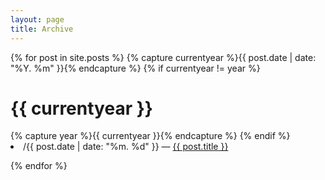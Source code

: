 ```yaml
---
layout: page
title: Archive
---
```


{% for post in site.posts %}
{% capture currentyear %}{{ post.date | date: "%Y. %m" }}{% endcapture %}
{% if currentyear != year %}

  <h1>{{ currentyear }}</h1>
    {% capture year %}{{ currentyear }}{% endcapture %}
  {% endif %}

  <li>/{{ post.date | date: "%m. %d" }} — <a href="/{{ post.url }}">{{ post.title }}</a></li>

{% endfor %}
